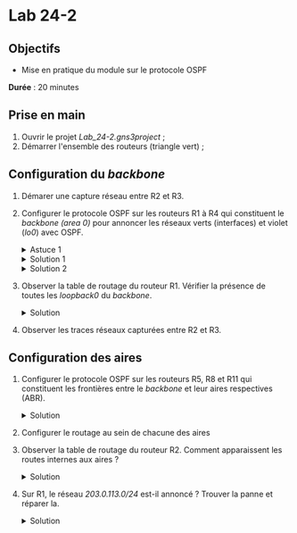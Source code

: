 Lab 24-2
===

## Objectifs
* Mise en pratique du module sur le protocole OSPF

**Durée** : 20 minutes

## Prise en main
1. Ouvrir le projet _Lab_24-2.gns3project_ ;
3. Démarrer l'ensemble des routeurs (triangle vert) ;

## Configuration du _backbone_
1. Démarer une capture réseau entre R2 et R3.
2. Configurer le protocole OSPF sur les routeurs R1 à R4 qui constituent le _backbone (area 0)_  pour annoncer les réseaux verts (interfaces) et violet (_lo0_) avec OSPF.
    <details>
    <summary>Astuce 1</summary>

    <ul>
      <li>Pour appliquer une même configuration sur plusieurs interfaces dont la numérotation est continue entre <em>n</em> et <em>p</em>, il est possible de sélectionner l'ensemble de ces interfaces avec la commande <em>interface range e 1/n - p</em>.</li>
    </ul>
    </details>
    <details>
    <summary>Solution 1</summary>

    <pre>
    Sur R4 :

    R4(config)# router ospf 1
    R4(config-router)# router-id 172.20.0.4
    R4(config-router)# network 10.0.0.8 0.0.0.1
    R4(config-router)# network 10.0.0.12 0.0.0.1
    R4(config-router)# network 10.0.0.18 0.0.0.1
    R4(config-router)# network 10.0.0.20 0.0.0.1
    </pre>
    </details>
    <details>
    <summary>Solution 2</summary>

    <pre>
    Sur R4 :

    R4(config)# interface range e 1/0 - 4
    R4(config-if-range)# ip ospf 1 area 0
    R4(config-if-range)# exit
    R4(config-router)# router-id 172.20.0.4

    </pre>
    </details>

 3. Observer la table de routage du routeur R1. Vérifier la présence de toutes les _loopback0_ du _backbone_.
    <details>
    <summary>Solution</summary>

    <pre>
        172.20.0.0/32 is subnetted, 5 subnets
    C       172.20.0.1 is directly connected, Loopback0
    O       172.20.0.2 [110/11] via 10.0.0.1, 00:01:46, Ethernet1/0
    O       172.20.0.3 [110/21] via 10.0.0.5, 00:01:46, Ethernet1/2
                    [110/21] via 10.0.0.1, 00:01:46, Ethernet1/0
    O       172.20.0.4 [110/21] via 10.0.0.1, 00:01:46, Ethernet1/0
    O       172.20.0.5 [110/11] via 10.0.0.5, 00:01:46, Ethernet1/2
    </pre>
    </details>
4. Observer les traces réseaux capturées entre R2 et R3.
## Configuration des aires
1. Configurer le protocole OSPF sur les routeurs R5, R8 et R11 qui constituent les frontières entre le _backbone_ et leur aires respectives (ABR).
    <details>
    <summary>Solution</summary>

    <pre>
    Sur R5 :

    R4(config)# interface range e 1/2 - 3
    R4(config-if-range)# ip ospf 1 area 0
    R4(config-if-range)# exit
    R4(config)# interface range e 1/0 - 1
    R4(config-if-range)# ip ospf 1 area 1
    R4(config-if-range)# exit
    R4(config)# router ospf 1
    R4(config-router)# router-id 172.20.0.5
    </pre>
    </details>
2. Configurer le routage au sein de chacune des aires
3. Observer la table de routage du routeur R2. Comment apparaissent les routes internes aux aires ?
    <details>
    <summary>Solution</summary>

    Elles apparaissent préfixée par <em>O IA</em>.
    <pre>
    O IA    10.0.1.2 [110/20] via 10.0.0.15, 00:00:00, Ethernet1/3
    O IA    10.0.1.0 [110/20] via 10.0.0.15, 00:00:00, Ethernet1/3      
    </pre>
    </details>

4. Sur R1, le réseau _203.0.113.0/24_ est-il annoncé ? Trouver la panne et réparer la.
    <details>
    <summary>Solution</summary>

    Les interfaces physiques du routeur sont <em>shutdown</em>.
    <pre>
    R12(config)# interface range e 1/0 - 1
    R12(config-if-range)# no shutdown
    </pre>
    </details>